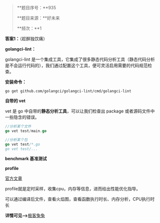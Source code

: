 > **题目序号：**935
>
> **题目来源：**好未来
>
> **频次：**1

 **答案1：**（趁醉独饮痛）

**golangci-lint：**

golangci-lint 是一个集成工具，它集成了很多静态代码分析工具（静态代码分析是不会运行代码的），我们通过配置这个工具，便可灵活启用需要的代码规范检查。

**安装命令：**

```plain
go get github.com/golangci/golangci-lint/cmd/golangci-lint
```

**自带的 vet**

vet 是 go 中自带的**静态分析工具**，可以让我们检查出 package 或者源码文件中一些隐含的错误。

```go
//分析某个文件
go vet test/main.go

//分析某个包
go vet test/*.go
go vet test/...
```

**benchmark 基准测试**

**profile**

[官方文章](https://go.dev/blog/pprof)

profile就是定时采样，收集cpu，内存等信息，进而给出性能优化指导。

可以通过编译后文件，查看火焰图，查看函数执行时长、内存分析，CPU执行时长

**详情可见-->**[极客兔兔](https://geektutu.com/post/hpg-pprof.html)